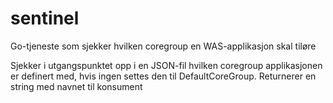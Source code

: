 # sentinel

Go-tjeneste som sjekker hvilken coregroup en WAS-applikasjon skal tiløre

Sjekker i utgangspunktet opp i en JSON-fil hvilken coregroup applikasjonen er definert med, hvis ingen settes den til DefaultCoreGroup. Returnerer en string med navnet til konsument
